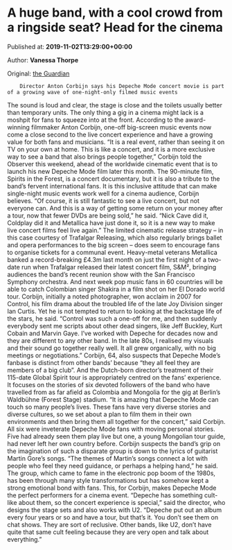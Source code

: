 
# A huge band, with a cool crowd from a ringside seat? Head for the cinema

Published at: **2019-11-02T13:29:00+00:00**

Author: **Vanessa Thorpe**

Original: [the Guardian](https://www.theguardian.com/film/2019/nov/02/depeche-mode-anton-corbijn-cinema-music-gigs)


        Director Anton Corbijn says his Depeche Mode concert movie is part of a growing wave of one-night-only filmed music events
      
The sound is loud and clear, the stage is close and the toilets usually better than temporary units. The only thing a gig in a cinema might lack is a moshpit for fans to squeeze into at the front. According to the award-winning filmmaker Anton Corbijn, one-off big-screen music events now come a close second to the live concert experience and have a growing value for both fans and musicians.
“It is a real event, rather than seeing it on TV on your own at home. This is like a concert, and it is a more exclusive way to see a band that also brings people together,” Corbijn told the Observer this weekend, ahead of the worldwide cinematic event that is to launch his new Depeche Mode film later this month.
The 90-minute film, Spirits in the Forest, is a concert documentary, but it is also a tribute to the band’s fervent international fans. It is this inclusive attitude that can make single-night music events work well for a cinema audience, Corbijn believes.
“Of course, it is still fantastic to see a live concert, but not everyone can. And this is a way of getting some return on your money after a tour, now that fewer DVDs are being sold,” he said. “Nick Cave did it, Coldplay did it and Metallica have just done it, so it is a new way to make live concert films feel live again.”
The limited cinematic release strategy – in this case courtesy of Trafalgar Releasing, which also regularly brings ballet and opera performances to the big screen – does seem to encourage fans to organise tickets for a communal event. Heavy-metal veterans Metallica banked a record-breaking £4.3m last month on just the first night of a two-date run when Trafalgar released their latest concert film, S&M², bringing audiences the band’s recent reunion show with the San Francisco Symphony orchestra. And next week pop music fans in 60 countries will be able to catch Colombian singer Shakira in a film shot on her El Dorado world tour.
Corbijn, initially a noted photographer, won acclaim in 2007 for Control, his film drama about the troubled life of the late Joy Division singer Ian Curtis. Yet he is not tempted to return to looking at the backstage life of the stars, he said.
“Control was such a one-off for me, and then suddenly everybody sent me scripts about other dead singers, like Jeff Buckley, Kurt Cobain and Marvin Gaye. I’ve worked with Depeche for decades now and they are different to any other band. In the late 80s, I realised my visuals and their sound go together really well. It all grew organically, with no big meetings or negotiations.”
Corbijn, 64, also suspects that Depeche Mode’s fanbase is distinct from other bands’ because “they all feel they are members of a big club”.
And the Dutch-born director’s treatment of their 115-date Global Spirit tour is appropriately centred on the fans’ experience. It focuses on the stories of six devoted followers of the band who have travelled from as far afield as Colombia and Mongolia for the gig at Berlin’s Waldbühne (Forest Stage) stadium.
“It is amazing that Depeche Mode can touch so many people’s lives. These fans have very diverse stories and diverse cultures, so we set about a plan to film them in their own environments and then bring them all together for the concert,” said Corbijn.
All six were inveterate Depeche Mode fans with moving personal stories. Five had already seen them play live but one, a young Mongolian tour guide, had never left her own country before.
Corbijn suspects the band’s grip on the imagination of such a disparate group is down to the lyrics of guitarist Martin Gore’s songs. “The themes of Martin’s songs connect a lot with people who feel they need guidance, or perhaps a helping hand,” he said.
The group, which came to fame in the electronic pop boom of the 1980s, has been through many style transformations but has somehow kept a strong emotional bond with fans. This, for Corbijn, makes Depeche Mode the perfect performers for a cinema event.
“Depeche has something cult-like about them, so the concert experience is special,” said the director, who designs the stage sets and also works with U2. “Depeche put out an album every four years or so and have a tour, but that’s it. You don’t see them on chat shows. They are sort of reclusive. Other bands, like U2, don’t have quite that same cult feeling because they are very open and talk about everything.”
